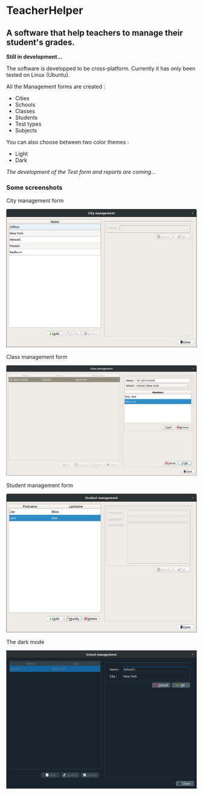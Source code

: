 # TeacherHelper
## A software that help teachers to manage their student's grades.

**Still in development...**

The software is developped to be cross-platform. Currently it has only been tested on Linux (Ubuntu).

All the Management forms are created :
* Cities
* Schools
* Classes
* Students
* Test types
* Subjects

You can also choose between two color themes :
* Light
* Dark

_The development of the Test form and reports are coming..._

### Some screenshots

City management form

![City management form](https://github.com/jeremydumais/TeacherHelper/raw/medias/CitiesForm.png)

Class management form

![Class management form](https://github.com/jeremydumais/TeacherHelper/raw/medias/ClassForm.png)

Student management form

![Student management form](https://github.com/jeremydumais/TeacherHelper/raw/medias/StudentForm.png)

The dark mode

![School dark mode management form](https://github.com/jeremydumais/TeacherHelper/raw/medias/SchoolDarkForm.png)
